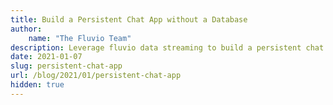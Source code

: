 ```yaml
---
title: Build a Persistent Chat App without a Database
author: 
    name: "The Fluvio Team"
description: Leverage fluvio data streaming to build a persistent chat app without a database.
date: 2021-01-07
slug: persistent-chat-app
url: /blog/2021/01/persistent-chat-app
hidden: true
---
```

